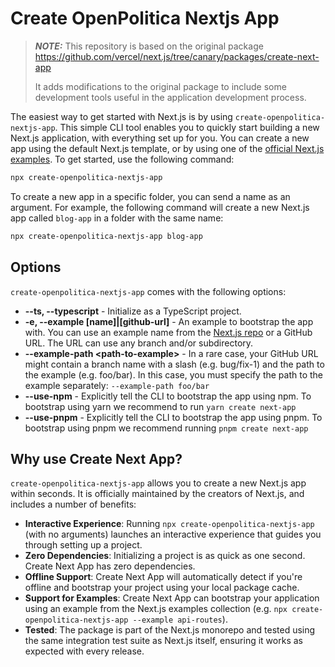 # Create OpenPolitica Nextjs App

> **_NOTE:_** This repository is based on the original package https://github.com/vercel/next.js/tree/canary/packages/create-next-app
>
> It adds modifications to the original package to include some development
> tools useful in the application development process.

The easiest way to get started with Next.js is by using `create-openpolitica-nextjs-app`. This simple CLI tool enables you to quickly start building a new Next.js application, with everything set up for you. You can create a new app using the default Next.js template, or by using one of the [official Next.js examples](https://github.com/vercel/next.js/tree/canary/examples). To get started, use the following command:

```bash
npx create-openpolitica-nextjs-app
```

To create a new app in a specific folder, you can send a name as an argument. For example, the following command will create a new Next.js app called `blog-app` in a folder with the same name:

```bash
npx create-openpolitica-nextjs-app blog-app
```

## Options

`create-openpolitica-nextjs-app` comes with the following options:

- **--ts, --typescript** - Initialize as a TypeScript project.
- **-e, --example [name]|[github-url]** - An example to bootstrap the app with. You can use an example name from the [Next.js repo](https://github.com/vercel/next.js/tree/canary/examples) or a GitHub URL. The URL can use any branch and/or subdirectory.
- **--example-path &lt;path-to-example&gt;** - In a rare case, your GitHub URL might contain a branch name with a slash (e.g. bug/fix-1) and the path to the example (e.g. foo/bar). In this case, you must specify the path to the example separately: `--example-path foo/bar`
- **--use-npm** - Explicitly tell the CLI to bootstrap the app using npm. To bootstrap using yarn we recommend to run `yarn create next-app`
- **--use-pnpm** - Explicitly tell the CLI to bootstrap the app using pnpm. To bootstrap using pnpm we recommend running `pnpm create next-app`

## Why use Create Next App?

`create-openpolitica-nextjs-app` allows you to create a new Next.js app within seconds. It is officially maintained by the creators of Next.js, and includes a number of benefits:

- **Interactive Experience**: Running `npx create-openpolitica-nextjs-app` (with no arguments) launches an interactive experience that guides you through setting up a project.
- **Zero Dependencies**: Initializing a project is as quick as one second. Create Next App has zero dependencies.
- **Offline Support**: Create Next App will automatically detect if you're offline and bootstrap your project using your local package cache.
- **Support for Examples**: Create Next App can bootstrap your application using an example from the Next.js examples collection (e.g. `npx create-openpolitica-nextjs-app --example api-routes`).
- **Tested**: The package is part of the Next.js monorepo and tested using the same integration test suite as Next.js itself, ensuring it works as expected with every release.
